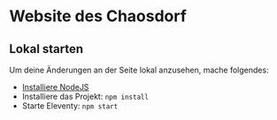 # Website des Chaosdorf

## Lokal starten

Um deine Änderungen an der Seite lokal anzusehen, mache folgendes:

- [Installiere NodeJS](https://nodejs.org/en/download/)
- Installiere das Projekt: `npm install`
- Starte Eleventy: `npm start`
